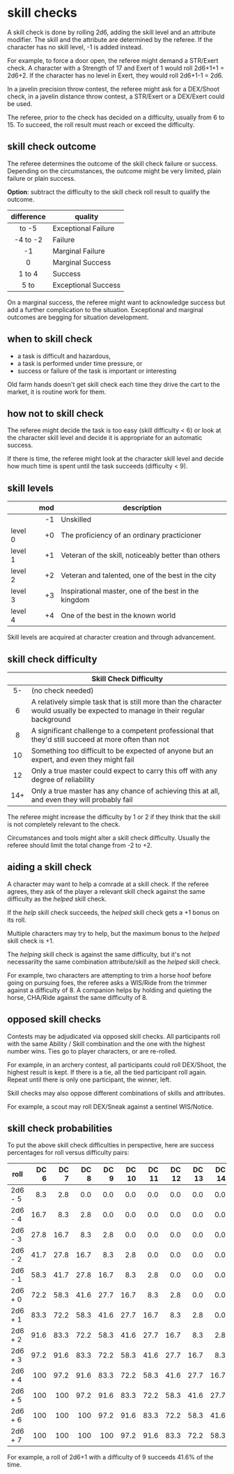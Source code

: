 
# skill checks

A skill check is done by rolling 2d6, adding the skill level and an attribute modifier. The skill and the attribute are determined by the referee. If the character has no skill level, -1 is added instead.

For example, to force a door open, the referee might demand a STR/Exert check. A character with a Strength of 17 and Exert of 1 would roll 2d6+1+1 = 2d6+2. If the character has no level in Exert, they would roll 2d6+1-1 = 2d6.

In a javelin precision throw contest, the referee might ask for a DEX/Shoot check, in a javelin distance throw contest, a STR/Exert or a DEX/Exert could be used.

The referee, prior to the check has decided on a difficulty, usually from 6 to 15. To succeed, the roll result must reach or exceed the difficulty.

## skill check outcome

The referee determines the outcome of the skill check failure or success. Depending on the circumstances, the outcome might be very limited, plain failure or plain success.

**Option**: subtract the difficulty to the skill check roll result to qualify the outcome.

| difference | quality             |
|:----------:|---------------------|
|     to -5  | Exceptional Failure |
|  -4 to -2  | Failure             |
|     -1     | Marginal Failure    |
|      0     | Marginal Success    |
|   1 to 4   | Success             |
|   5 to     | Exceptional Success |

On a marginal success, the referee might want to acknowledge success but add a further complication to the situation. Exceptional and marginal outcomes are begging for situation development.

## when to skill check

* a task is difficult and hazardous,
* a task is performed under time pressure, or
* success or failure of the task is important or interesting

Old farm hands doesn't get skill check each time they drive the cart to the market, it is routine work for them.

## how not to skill check

The referee might decide the task is too easy (skill difficulty < 6) or look at the character skill level and decide it is appropriate for an automatic success.

If there is time, the referee might look at the character skill level and decide how much time is spent until the task succeeds (difficulty < 9).

## skill levels

|         | mod | description                                          |
|---------|----:|------------------------------------------------------|
|         |  -1 | Unskilled                                            |
| level 0 |  +0 | The proficiency of an ordinary practicioner          |
| level 1 |  +1 | Veteran of the skill, noticeably better than others  |
| level 2 |  +2 | Veteran and talented, one of the best in the city    |
| level 3 |  +3 | Inspirational master, one of the best in the kingdom |
| level 4 |  +4 | One of the best in the known world                   |

Skill levels are acquired at character creation and through advancement.

## skill check difficulty

|      | Skill Check Difficulty |
|:----:|------------------------|
|   5- | (no check needed)      |
|   6  | A relatively simple task that is still more than the character would usually be expected to manage in their regular background |
|   8  | A significant challenge to a competent professional that they'd still succeed at more often than not |
|  10  | Something too difficult to be expected of anyone but an expert, and even they might fail |
|  12  | Only a true master could expect to carry this off with any degree of reliability |
|  14+ | Only a true master has any chance of achieving this at all, and even they will probably fail |

The referee might increase the difficulty by 1 or 2 if they think that the skill is not completely relevant to the check.

Circumstances and tools might alter a skill check difficulty. Usually the referee should limit the total change from -2 to +2.

## aiding a skill check

A character may want to help a comrade at a skill check. If the referee agrees, they ask of the player a relevant skill check against the same difficulty as the _helped_ skill check.

If the _help_ skill check succeeds, the _helped_ skill check gets a +1 bonus on its roll.

Multiple characters may try to help, but the maximum  bonus to the _helped_ skill check is +1.

The _helping_ skill check is against the same difficulty, but it's not necessarilty the same combination attribute/skill as the _helped_ skill check.

For example, two characters are attempting to trim a horse hoof before going on pursuing foes, the referee asks a WIS/Ride from the trimmer against a difficulty of 8. A companion helps by holding and quieting the horse, CHA/Ride against the same difficulty of 8.

## opposed skill checks

Contests may be adjudicated via opposed skill checks. All participants roll with the same Ability / Skill combination and the one with the highest number wins. Ties go to player characters, or are re-rolled.

For example, in an archery contest, all participants could roll DEX/Shoot, the highest result is kept. If there is a tie, all the tied participant roll again. Repeat until there is only one participant, the winner, left.

Skill checks may also oppose different combinations of skills and attributes.

For example, a scout may roll DEX/Sneak against a sentinel WIS/Notice.

## skill check probabilities

To put the above skill check difficulties in perspective, here are success percentages for roll versus difficulty pairs:

| roll    | DC 6 | DC 7 | DC 8 | DC 9 | DC 10 | DC 11 | DC 12 | DC 13 | DC 14 |
|---------|-----:|-----:|-----:|-----:|------:|------:|------:|------:|------:|
| 2d6 - 5 |  8.3 |  2.8 |  0.0 |  0.0 |   0.0 |   0.0 |   0.0 |   0.0 |   0.0 |
| 2d6 - 4 | 16.7 |  8.3 |  2.8 |  0.0 |   0.0 |   0.0 |   0.0 |   0.0 |   0.0 |
| 2d6 - 3 | 27.8 | 16.7 |  8.3 |  2.8 |   0.0 |   0.0 |   0.0 |   0.0 |   0.0 |
| 2d6 - 2 | 41.7 | 27.8 | 16.7 |  8.3 |   2.8 |   0.0 |   0.0 |   0.0 |   0.0 |
| 2d6 - 1 | 58.3 | 41.7 | 27.8 | 16.7 |   8.3 |   2.8 |   0.0 |   0.0 |   0.0 |
| 2d6 + 0 | 72.2 | 58.3 | 41.6 | 27.7 |  16.7 |   8.3 |   2.8 |   0.0 |   0.0 |
| 2d6 + 1 | 83.3 | 72.2 | 58.3 | 41.6 |  27.7 |  16.7 |   8.3 |   2.8 |   0.0 |
| 2d6 + 2 | 91.6 | 83.3 | 72.2 | 58.3 |  41.6 |  27.7 |  16.7 |   8.3 |   2.8 |
| 2d6 + 3 | 97.2 | 91.6 | 83.3 | 72.2 |  58.3 |  41.6 |  27.7 |  16.7 |   8.3 |
| 2d6 + 4 |  100 | 97.2 | 91.6 | 83.3 |  72.2 |  58.3 |  41.6 |  27.7 |  16.7 |
| 2d6 + 5 |  100 |  100 | 97.2 | 91.6 |  83.3 |  72.2 |  58.3 |  41.6 |  27.7 |
| 2d6 + 6 |  100 |  100 |  100 | 97.2 |  91.6 |  83.3 |  72.2 |  58.3 |  41.6 |
| 2d6 + 7 |  100 |  100 |  100 |  100 |  97.2 |  91.6 |  83.3 |  72.2 |  58.3 |

For example, a roll of 2d6+1 with a difficulty of 9 succeeds 41.6% of the time.

